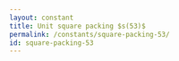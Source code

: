 ```yaml
---
layout: constant
title: Unit square packing $s(53)$
permalink: /constants/square-packing-53/
id: square-packing-53
---
```

